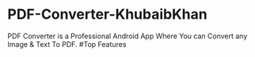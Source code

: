 # PDF-Converter-KhubaibKhan
PDF Converter is a Professional Android App Where You can Convert any Image & Text To PDF. 
#Top Features
